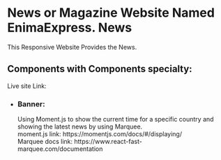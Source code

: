 # News or Magazine Website Named EnimaExpress. News

This Responsive Website Provides the News.<br>
<h2>Components with Components specialty:</h2>
Live site Link:

- <h3>Banner: </h3> Using Moment.js to show the current time for a specific country and showing the latest news by using Marquee.<br>moment.js link: https://momentjs.com/docs/#/displaying/ <br> Marquee docs link: https://www.react-fast-marquee.com/documentation

